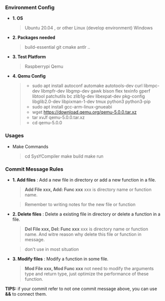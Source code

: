### Environment Config
* **1. OS**
    > Ubuntu 20.04 , or other Linux (develop environment)
    > Windows

* **2. Packages needed**
    > build-essential
    > git
    > cmake
    > antlr
    > ..

* **3. Test Platform**
    > Raspberrypi
    > Qemu

* **4. Qemu Config**
    > * sudo apt install autoconf automake autotools-dev curl libmpc-dev libmpfr-dev libgmp-dev gawk bison flex texinfo gperf libtool patchutils bc  zlib1g-dev libexpat-dev pkg-config  libglib2.0-dev libpixman-1-dev tmux python3 python3-pip
    > * sudo apt install gcc-arm-linux-gnueabi
    > * wget https://download.qemu.org/qemu-5.0.0.tar.xz
    > * tar xvJf qemu-5.0.0.tar.xz
    > * cd qemu-5.0.0

### Usages
* Make Commands
    > cd SysYCompiler
    > make build
    > make run

### Commit Message Rules

* **1. Add files** : 
    Add a new file in directory or add a new function in a file.
    > **Add File xxx, Add: Func xxx**
    xxx is directory name or function name.

    > Remember to writing notes for the new file or function

* **2. Delete files** : 
    Delete a existing file in directory or delete a function in a file.
    > **Del File xxx, Del: Func xxx**
    > xxx is directory name or function name. And witre reason why delete this file or function in message.

    > don't use in most situation

* **3. Modify files** :
    Modify a function in some file.
    > **Mod File xxx, Mod Func xxx**
    not need to modify the arguments type and return type, just optimize the performance of these function.


**TIPS:** if your commit refer to not one commit message above, you can use **&&** to connect them.
